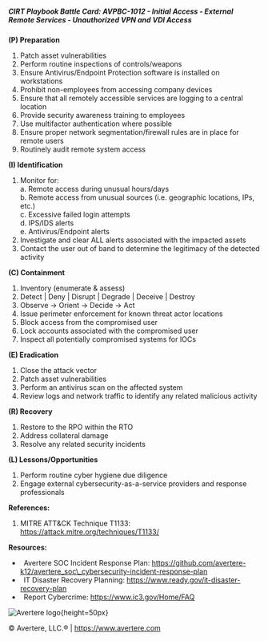 ##### CIRT Playbook Battle Card: **AVPBC-1012 - Initial Access - External Remote Services - Unauthorized VPN and VDI Access**

**(P) Preparation**

1.  Patch asset vulnerabilities
2.  Perform routine inspections of controls/weapons
3.  Ensure Antivirus/Endpoint Protection software is installed on workstations
4.  Prohibit non-employees from accessing company devices
5.  Ensure that all remotely accessible services are logging to a central location
6.  Provide security awareness training to employees
7.  Use multifactor authentication where possible
8.  Ensure proper network segmentation/firewall rules are in place for remote users
9.  Routinely audit remote system access

**(I) Identification**

1.  Monitor for:  
    a. Remote access during unusual hours/days  
    b. Remote access from unusual sources (i.e. geographic locations, IPs, etc.)  
    c. Excessive failed login attempts  
    d. IPS/IDS alerts  
    e. Antivirus/Endpoint alerts
2.  Investigate and clear ALL alerts associated with the impacted assets
3.  Contact the user out of band to determine the legitimacy of the detected activity

**(C) Containment**

1.  Inventory (enumerate & assess)
2.  Detect | Deny | Disrupt | Degrade | Deceive | Destroy
3.  Observe -> Orient -> Decide -> Act
4.  Issue perimeter enforcement for known threat actor locations
5.  Block access from the compromised user
6.  Lock accounts associated with the compromised user
7.  Inspect all potentially compromised systems for IOCs

**(E) Eradication**

1.  Close the attack vector
2.  Patch asset vulnerabilities
3.  Perform an antivirus scan on the affected system
4.  Review logs and network traffic to identify any related malicious activity

**(R) Recovery**

1.  Restore to the RPO within the RTO
2.  Address collateral damage
3.  Resolve any related security incidents

**(L) Lessons/Opportunities**

1.  Perform routine cyber hygiene due diligence
2.  Engage external cybersecurity-as-a-service providers and response professionals

**References:**

1.  MITRE ATT&CK Technique T1133: https://attack.mitre.org/techniques/T1133/

**Resources:**

*    Avertere SOC Incident Response Plan: https://github.com/avertere-k12/avertere_soc\_cybersecurity-incident-response-plan
*    IT Disaster Recovery Planning: https://www.ready.gov/it-disaster-recovery-plan
*    Report Cybercrime: https://www.ic3.gov/Home/FAQ

![Avertere logo](https://example.com/averttere-logo.jpg){height=50px}

  
© Avertere, LLC.® | https://www.avertere.com
